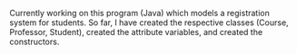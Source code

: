 Currently working on this program (Java) which models a registration system for students.
So far, I have created the respective classes (Course, Professor, Student), created the attribute variables, and created the constructors.
